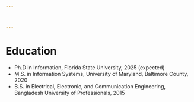 ```yaml
---



---
```


Education
======
* Ph.D in Information, Florida State University, 2025 (expected)
* M.S. in Information Systems, University of Maryland, Baltimore County, 2020
* B.S. in Electrical, Electronic, and Communication Engineering, Bangladesh University of Professionals, 2015


